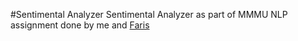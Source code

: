 #Sentimental Analyzer
Sentimental Analyzer as part of MMMU NLP assignment done by me and [Faris](https://github.com/Faris137)